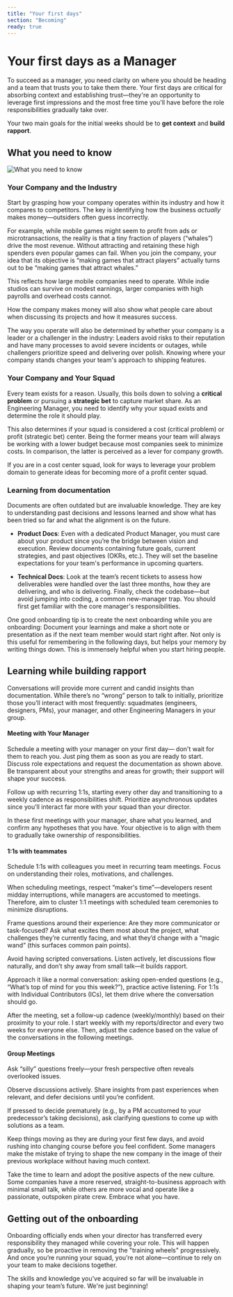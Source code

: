 ```yaml
---
title: "Your first days"
section: "Becoming"
ready: true
---
```


# Your first days as a Manager

To succeed as a manager, you need clarity on where you should be heading and a team that trusts you to take them there. Your first days are critical for absorbing context and establishing trust—they're an opportunity to leverage first impressions and the most free time you'll have before the role responsibilities gradually take over.

Your two main goals for the initial weeks should be to **get context** and **build rapport**.

## What you need to know

![What you need to know](/assets/chapters/chapter-4-intro.svg)

### Your Company and the Industry

Start by grasping how your company operates within its industry and how it compares to competitors. The key is identifying how the business *actually* makes money—outsiders often guess incorrectly.

For example, while mobile games might seem to profit from ads or microtransactions, the reality is that a tiny fraction of players (“whales”) drive the most revenue. Without attracting and retaining these high spenders even popular games can fail. When you join the company, your idea that its objective is “making games that attract players” actually turns out to be “making games that attract whales.”

This reflects how large mobile companies need to operate. While indie studios can survive on modest earnings, larger companies with high payrolls and overhead costs cannot.

How the company makes money will also show what people care about when discussing its projects and how it measures success. 

The way you operate will also be determined by whether your company is a leader or a challenger in the industry: Leaders avoid risks to their reputation and have many processes to avoid severe incidents or outages, while challengers prioritize speed and delivering over polish. Knowing where your company stands changes your team's approach to shipping features.

### Your Company and Your Squad

Every team exists for a reason. Usually, this boils down to solving a **critical problem** or pursuing a **strategic bet** to capture market share. As an Engineering Manager, you need to identify why your squad exists and determine the role it should play.

This also determines if your squad is considered a cost (critical problem) or profit (strategic bet) center. Being the former means your team will always be working with a lower budget because most companies seek to minimize costs. In comparison, the latter is perceived as a lever for company growth. 

If you are in a cost center squad, look for ways to leverage your problem domain to generate ideas for becoming more of a profit center squad. 

### Learning from documentation

Documents are often outdated but are invaluable knowledge. They are key to understanding past decisions and lessons learned and show what has been tried so far and what the alignment is on the future.

- **Product Docs**: Even with a dedicated Product Manager, you must care about your product since you’re the bridge between vision and execution. Review documents containing future goals, current strategies, and past objectives (OKRs, etc.). They will set the baseline expectations for your team's performance in upcoming quarters.

- **Technical Docs**: Look at the team’s recent tickets to assess how deliverables were handled over the last three months, how they are delivering, and who is delivering. Finally, check the codebase—but avoid jumping into coding, a common new-manager trap. You should first get familiar with the core manager's responsibilities.

One good onboarding tip is to create the next onboarding while you are onboarding: Document your learnings and make a short note or presentation as if the next team member would start right after. Not only is this useful for remembering in the following days, but helps your memory by writing things down. This is immensely helpful when you start hiring people.

## Learning while building rapport

Conversations will provide more current and candid insights than documentation. While there’s no “wrong” person to talk to initially, prioritize those you’ll interact with most frequently: squadmates (engineers, designers, PMs), your manager, and other Engineering Managers in your group.

#### Meeting with Your Manager

Schedule a meeting with your manager on your first day— don't wait for them to reach you. Just ping them as soon as you are ready to start. Discuss role expectations and request the documentation as shown above. Be transparent about your strengths and areas for growth; their support will shape your success.

Follow up with recurring 1:1s, starting every other day and transitioning to a weekly cadence as responsibilities shift. Prioritize asynchronous updates since you’ll interact far more with your squad than your director.

In these first meetings with your manager, share what you learned, and confirm any hypotheses that you have. Your objective is to align with them to gradually take ownership of responsibilities.

#### 1:1s with teammates

Schedule 1:1s with colleagues you meet in recurring team meetings. Focus on understanding their roles, motivations, and challenges.

When scheduling meetings, respect “maker's time”—developers resent midday interruptions, while managers are accustomed to meetings. Therefore, aim to cluster 1:1 meetings with scheduled team ceremonies to minimize disruptions.

Frame questions around their experience: Are they more communicator or task-focused? Ask what excites them most about the project, what challenges they’re currently facing, and what they’d change with a “magic wand” (this surfaces common pain points).

Avoid having scripted conversations. Listen actively, let discussions flow naturally, and don’t shy away from small talk—it builds rapport.

Approach it like a normal conversation: asking open-ended questions (e.g., “What’s top of mind for you this week?”), practice active listening. For 1:1s with Individual Contributors (ICs), let them drive where the conversation should go.

After the meeting, set a follow-up cadence (weekly/monthly) based on their proximity to your role. I start weekly with my reports/director and every two weeks for everyone else. Then, adjust the cadence based on the value of the conversations in the following meetings.
  
#### Group Meetings

Ask “silly” questions freely—your fresh perspective often reveals overlooked issues.

Observe discussions actively. Share insights from past experiences when relevant, and defer decisions until you’re confident.

If pressed to decide prematurely (e.g., by a PM accustomed to your predecessor’s taking decisions), ask clarifying questions to come up with solutions as a team.

Keep things moving as they are during your first few days, and avoid rushing into changing course before you feel confident. Some managers make the mistake of trying to shape the new company in the image of their previous workplace without having much context.

Take the time to learn and adopt the positive aspects of the new culture. Some companies have a more reserved, straight-to-business approach with minimal small talk, while others are more vocal and operate like a passionate, outspoken pirate crew. Embrace what you have.

## Getting out of the onboarding

Onboarding officially ends when your director has transferred every responsibility they managed while covering your role. This will happen gradually, so be proactive in removing the "training wheels" progressively. And once you’re running your squad, you’re not alone—continue to rely on your team to make decisions together.

The skills and knowledge you’ve acquired so far will be invaluable in shaping your team’s future. We're just beginning!
